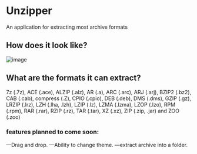 # Unzipper
An application for extracting most archive formats

## How does it look like?
![image](https://user-images.githubusercontent.com/92992442/177208146-f0d8a0d6-9f3b-4e21-8b6c-f757e5dccf6a.png)

## What are the formats it can extract?
7z (.7z), ACE (.ace), ALZIP (.alz), AR (.a), ARC (.arc), ARJ (.arj), BZIP2 (.bz2), CAB (.cab), compress (.Z), CPIO (.cpio), DEB (.deb), DMS (.dms), GZIP (.gz), LRZIP (.lrz), LZH (.lha, .lzh), LZIP (.lz), LZMA (.lzma), LZOP (.lzo), RPM (.rpm), RAR (.rar), RZIP (.rz), TAR (.tar), XZ (.xz), ZIP (.zip, .jar) and ZOO (.zoo)

### features planned to come soon:
—Drag and drop.
—Ability to change theme.
—extract archive into a folder.
